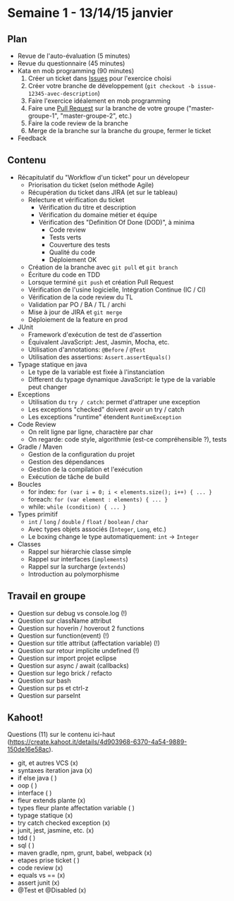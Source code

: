 # Semaine 1 - 13/14/15 janvier

## Plan

- Revue de l'auto-évaluation (5 minutes)
- Revue du questionnaire (45 minutes)
- Kata en mob programming (90 minutes)
    1. Créer un ticket dans [Issues](https://github.com/simplonco/renault-digital-2020/issues) pour l'exercice choisi
    2. Créer votre branche de développement (`git checkout -b issue-12345-avec-description`)
    3. Faire l'exercice idéalement en mob programming
    4. Faire une [Pull Request](https://github.com/simplonco/renault-digital-2020/pulls) sur la branche de votre groupe ("master-groupe-1", "master-groupe-2", etc.)
    5. Faire la code review de la branche
    6. Merge de la branche sur la branche du groupe, fermer le ticket
- Feedback

## Contenu

- Récapitulatif du "Workflow d'un ticket" pour un dévelopeur
    - Priorisation du ticket (selon méthode Agile)
    - Récupération du ticket dans JIRA (et sur le tableau)
    - Relecture et vérification du ticket
        - Vérification du titre et description
        - Vérification du domaine métier et équipe
        - Vérification des "Definition Of Done (DOD)", à minima
            - Code review
            - Tests verts
            - Couverture des tests
            - Qualité du code
            - Déploiement OK
    - Création de la branche avec `git pull` et `git branch`
    - Écriture du code en TDD
    - Lorsque terminé `git push` et création Pull Request
    - Vérification de l'usine logicielle, Intégration Continue (IC / CI)
    - Vérification de la code review du TL
    - Validation par PO / BA / TL / archi
    - Mise à jour de JIRA et `git merge`
    - Déploiement de la feature en prod
- JUnit
    - Framework d'exécution de test de d'assertion
    - Équivalent JavaScript: Jest, Jasmin, Mocha, etc.
    - Utilisation d'annotations: `@Before` / `@Test`
    - Utilisation des assertions: `Assert.assertEquals()`
- Typage statique en java
    - Le type de la variable est fixée à l'instanciation
    - Different du typage dynamique JavaScript: le type de la variable peut changer
- Exceptions
    - Utilisation du `try / catch`: permet d'attraper une exception
    - Les exceptions "checked" doivent avoir un try / catch
    - Les exceptions "runtime" étendent `RuntimeException`
- Code Review
    - On relit ligne par ligne, charactère par char
    - On regarde: code style, algorithmie (est-ce compréhensible ?), tests
- Gradle / Maven
    - Gestion de la configuration du projet
    - Gestion des dépendances
    - Gestion de la compilation et l'exécution
    - Exécution de tâche de build
- Boucles
    - for index: `for (var i = 0; i < elements.size(); i++) { ... }`
    - foreach: `for (var element : elements) { ... }`
    - while: `while (condition) { ... }`
- Types primitif
    - `int` / `long` / `double` / `float` / `boolean` / `char`
    - Avec types objets associés (`Integer`, `Long`, etc.)
    - Le boxing change le type automatiquement: `int` -> `Integer`
- Classes
    - Rappel sur hiérarchie classe simple
    - Rappel sur interfaces (`implements`)
    - Rappel sur la surcharge (`extends`)
    - Introduction au polymorphisme

## Travail en groupe

- Question sur debug vs console.log (!)
- Question sur className attribut
- Question sur hoverin / hoverout 2 functions
- Question sur function(event) (!)
- Question sur title attribut (affectation variable) (!)
- Question sur retour implicite undefined (!)
- Question sur import projet eclipse
- Question sur async / await (callbacks)
- Question sur lego brick / refacto
- Question sur bash
- Question sur ps et ctrl-z
- Question sur parseInt

## Kahoot!

Questions (11) sur le contenu ici-haut (https://create.kahoot.it/details/4d903968-6370-4a54-9889-150de16e58ac).

- git, et autres VCS (x)
- syntaxes iteration java (x)
- if else java ( )
- oop ( )
- interface ( )
- fleur extends plante (x)
- types fleur plante affectation variable ( )
- typage statique (x)
- try catch checked exception (x)
- junit, jest, jasmine, etc. (x)
- tdd ( )
- sql ( )
- maven gradle, npm, grunt, babel, webpack (x)
- etapes prise ticket ( )
- code review (x)
- equals vs == (x)
- assert junit (x)
- @Test et @Disabled (x)

